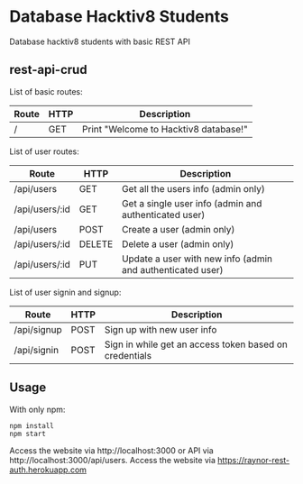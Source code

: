 # Database Hacktiv8 Students
Database hacktiv8 students with basic REST API

## rest-api-crud
List of basic routes:

| **Route** | **HTTP** | **Description**                       |
|-----------|----------|---------------------------------------|
|     /     | GET      | Print "Welcome to Hacktiv8 database!" |

List of user routes:

|      **Route**     | **HTTP** |                       **Description**                      |
|--------------------|----------|------------------------------------------------------------|
| /api/users         | GET      | Get all the users info (admin only)                        |
| /api/users/:id     | GET      | Get a single user info (admin and authenticated user)      |
| /api/users         | POST     | Create a user (admin only)                                 |
| /api/users/:id     | DELETE   | Delete a user (admin only)                                 |
| /api/users/:id     | PUT      | Update a user with new info (admin and authenticated user) |

List of user signin and signup:

|      **Route**     | **HTTP** |                       **Description**                      |
|--------------------|----------|------------------------------------------------------------|
| /api/signup        | POST     | Sign up with new user info                                 |
| /api/signin        | POST     | Sign in while get an access token based on credentials     |

## Usage
With only npm:
```
npm install
npm start
```
Access the website via http://localhost:3000 or API via http://localhost:3000/api/users.
Access the website via https://raynor-rest-auth.herokuapp.com
